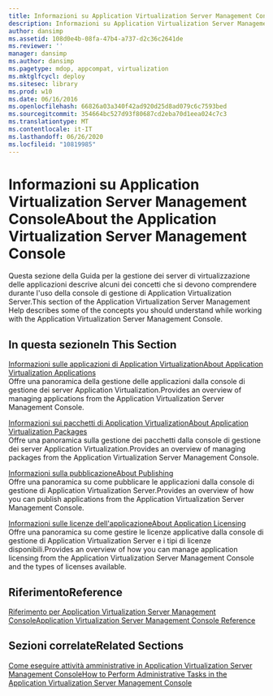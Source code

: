 ```yaml
---
title: Informazioni su Application Virtualization Server Management Console
description: Informazioni su Application Virtualization Server Management Console
author: dansimp
ms.assetid: 108d0e4b-08fa-47b4-a737-d2c36c2641de
ms.reviewer: ''
manager: dansimp
ms.author: dansimp
ms.pagetype: mdop, appcompat, virtualization
ms.mktglfcycl: deploy
ms.sitesec: library
ms.prod: w10
ms.date: 06/16/2016
ms.openlocfilehash: 66826a03a340f42ad920d25d8ad079c6c7593bed
ms.sourcegitcommit: 354664bc527d93f80687cd2eba70d1eea024c7c3
ms.translationtype: MT
ms.contentlocale: it-IT
ms.lasthandoff: 06/26/2020
ms.locfileid: "10819985"
---
```

# <span data-ttu-id="8d202-103">Informazioni su Application Virtualization Server Management Console</span><span class="sxs-lookup"><span data-stu-id="8d202-103">About the Application Virtualization Server Management Console</span></span>


<span data-ttu-id="8d202-104">Questa sezione della Guida per la gestione dei server di virtualizzazione delle applicazioni descrive alcuni dei concetti che si devono comprendere durante l'uso della console di gestione di Application Virtualization Server.</span><span class="sxs-lookup"><span data-stu-id="8d202-104">This section of the Application Virtualization Server Management Help describes some of the concepts you should understand while working with the Application Virtualization Server Management Console.</span></span>

## <span data-ttu-id="8d202-105">In questa sezione</span><span class="sxs-lookup"><span data-stu-id="8d202-105">In This Section</span></span>


<a href="" id="about-application-virtualization-applications"></a>[<span data-ttu-id="8d202-106">Informazioni sulle applicazioni di Application Virtualization</span><span class="sxs-lookup"><span data-stu-id="8d202-106">About Application Virtualization Applications</span></span>](about-application-virtualization-applications.md)  
<span data-ttu-id="8d202-107">Offre una panoramica della gestione delle applicazioni dalla console di gestione dei server Application Virtualization.</span><span class="sxs-lookup"><span data-stu-id="8d202-107">Provides an overview of managing applications from the Application Virtualization Server Management Console.</span></span>

<a href="" id="about-application-virtualization-packages"></a>[<span data-ttu-id="8d202-108">Informazioni sui pacchetti di Application Virtualization</span><span class="sxs-lookup"><span data-stu-id="8d202-108">About Application Virtualization Packages</span></span>](about-application-virtualization-packages.md)  
<span data-ttu-id="8d202-109">Offre una panoramica sulla gestione dei pacchetti dalla console di gestione dei server Application Virtualization.</span><span class="sxs-lookup"><span data-stu-id="8d202-109">Provides an overview of managing packages from the Application Virtualization Server Management Console.</span></span>

<a href="" id="about-publishing"></a>[<span data-ttu-id="8d202-110">Informazioni sulla pubblicazione</span><span class="sxs-lookup"><span data-stu-id="8d202-110">About Publishing</span></span>](about-publishing.md)  
<span data-ttu-id="8d202-111">Offre una panoramica su come pubblicare le applicazioni dalla console di gestione di Application Virtualization Server.</span><span class="sxs-lookup"><span data-stu-id="8d202-111">Provides an overview of how you can publish applications from the Application Virtualization Server Management Console.</span></span>

<a href="" id="about-application-licensing"></a>[<span data-ttu-id="8d202-112">Informazioni sulle licenze dell'applicazione</span><span class="sxs-lookup"><span data-stu-id="8d202-112">About Application Licensing</span></span>](about-application-licensing.md)  
<span data-ttu-id="8d202-113">Offre una panoramica su come gestire le licenze applicative dalla console di gestione di Application Virtualization Server e i tipi di licenze disponibili.</span><span class="sxs-lookup"><span data-stu-id="8d202-113">Provides an overview of how you can manage application licensing from the Application Virtualization Server Management Console and the types of licenses available.</span></span>

## <span data-ttu-id="8d202-114">Riferimento</span><span class="sxs-lookup"><span data-stu-id="8d202-114">Reference</span></span>


[<span data-ttu-id="8d202-115">Riferimento per Application Virtualization Server Management Console</span><span class="sxs-lookup"><span data-stu-id="8d202-115">Application Virtualization Server Management Console Reference</span></span>](application-virtualization-server-management-console-reference.md)

## <span data-ttu-id="8d202-116">Sezioni correlate</span><span class="sxs-lookup"><span data-stu-id="8d202-116">Related Sections</span></span>


[<span data-ttu-id="8d202-117">Come eseguire attività amministrative in Application Virtualization Server Management Console</span><span class="sxs-lookup"><span data-stu-id="8d202-117">How to Perform Administrative Tasks in the Application Virtualization Server Management Console</span></span>](how-to-perform-administrative-tasks-in-the-application-virtualization-server-management-console.md)

 

 





